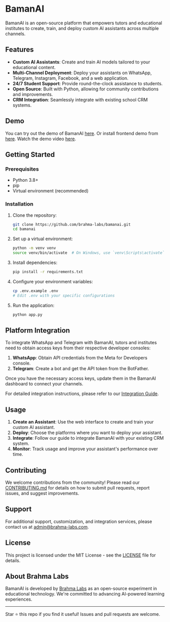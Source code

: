 # BamanAI

BamanAI is an open-source platform that empowers tutors and educational institutes to create, train, and deploy custom AI assistants across multiple channels.

## Features

- **Custom AI Assistants**: Create and train AI models tailored to your educational content.
- **Multi-Channel Deployment**: Deploy your assistants on WhatsApp, Telegram, Instagram, Facebook, and a web application.
- **24/7 Student Support**: Provide round-the-clock assistance to students.
- **Open Source**: Built with Python, allowing for community contributions and improvements.
- **CRM Integration**: Seamlessly integrate with existing school CRM systems.

## Demo

You can try out the demo of BamanAI [here](https://bamanai.brahma-labs.com/). Or install frontend demo from [here](https://github.com/brahma-labs/bamanai-frontend-demo).
Watch the demo video [here](https://youtu.be/fObyWPQzLus).

## Getting Started

### Prerequisites

- Python 3.8+
- pip
- Virtual environment (recommended)

### Installation

1. Clone the repository:
   ```bash
   git clone https://github.com/brahma-labs/bamanai.git
   cd bamanai
   ```

2. Set up a virtual environment:
   ```bash
   python -m venv venv
   source venv/bin/activate  # On Windows, use `venv\Scripts\activate`
   ```

3. Install dependencies:
   ```bash
   pip install -r requirements.txt
   ```

4. Configure your environment variables:
   ```bash
   cp .env.example .env
   # Edit .env with your specific configurations
   ```

5. Run the application:
   ```bash
   python app.py
   ```

## Platform Integration

To integrate WhatsApp and Telegram with BamanAI, tutors and institutes need to obtain access keys from their respective developer consoles:

1. **WhatsApp**: Obtain API credentials from the Meta for Developers console.
2. **Telegram**: Create a bot and get the API token from the BotFather.

Once you have the necessary access keys, update them in the BamanAI dashboard to connect your channels.

For detailed integration instructions, please refer to our [Integration Guide](docs/integration-guide.md).

## Usage

1. **Create an Assistant**: Use the web interface to create and train your custom AI assistant.
2. **Deploy**: Choose the platforms where you want to deploy your assistant.
3. **Integrate**: Follow our guide to integrate BamanAI with your existing CRM system.
4. **Monitor**: Track usage and improve your assistant's performance over time.

## Contributing

We welcome contributions from the community! Please read our [CONTRIBUTING.md](CONTRIBUTING.md) for details on how to submit pull requests, report issues, and suggest improvements.

## Support

For additional support, customization, and integration services, please contact us at admin@brahma-labs.com.

## License

This project is licensed under the MIT License - see the [LICENSE](LICENSE) file for details.

## About Brahma Labs

BamanAI is developed by [Brahma Labs](https://brahma-labs.com) as an open-source experiment in educational technology. We're committed to advancing AI-powered learning experiences.

---

Star ⭐ this repo if you find it useful! Issues and pull requests are welcome.
